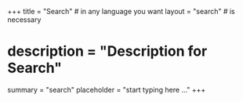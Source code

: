 +++
title = "Search" # in any language you want
layout = "search" # is necessary
# description = "Description for Search"
summary = "search"
placeholder = "start typing here ..."
+++